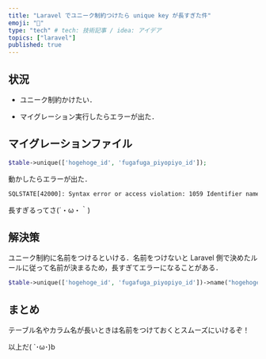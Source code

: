 ```yaml
---
title: "Laravel でユニーク制約つけたら unique key が長すぎた件"
emoji: "👾"
type: "tech" # tech: 技術記事 / idea: アイデア
topics: ["laravel"]
published: true
---
```


## 状況

- ユニーク制約かけたい．

- マイグレーション実行したらエラーが出た．

## マイグレーションファイル

```php
$table->unique(['hogehoge_id', 'fugafuga_piyopiyo_id']);
```

動かしたらエラーが出た．

```txt
SQLSTATE[42000]: Syntax error or access violation: 1059 Identifier name 'hogehoge_user_id_fugafuga_piyopiyo_user_id_unique' is too long ...
```

長すぎるってさ(´・ω・｀)

## 解決策

ユニーク制約に名前をつけるといける．名前をつけないと Laravel 側で決めたルールに従って名前が決まるため，長すぎてエラーになることがある．

```php
$table->unique(['hogehoge_id', 'fugafuga_piyopiyo_id'])->name("hogehoge_id_fugafuga_piyopiyo_id_unique");
```

## まとめ

テーブル名やカラム名が長いときは名前をつけておくとスムーズにいけるぞ！

以上だ( `･ω･)b
